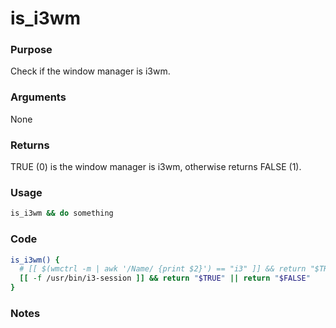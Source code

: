 # is_i3wm
### Purpose
Check if the window manager is i3wm.
### Arguments
None
### Returns
TRUE (0) is the window manager is i3wm, otherwise returns FALSE (1).
### Usage
```bash
is_i3wm && do something
```
### Code
```bash
is_i3wm() {
  # [[ $(wmctrl -m | awk '/Name/ {print $2}') == "i3" ]] && return "$TRUE" || return "$FALSE"
  [[ -f /usr/bin/i3-session ]] && return "$TRUE" || return "$FALSE"
}
```
### Notes
